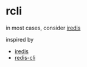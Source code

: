 # rcli

in most cases, consider [iredis](https://github.com/laixintao/iredis)

inspired by
- [iredis](https://github.com/laixintao/iredis)
- [redis-cli](https://github.com/holys/redis-cli)
